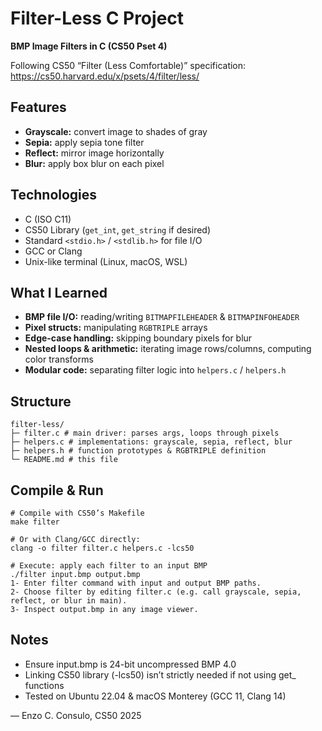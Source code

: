 # Filter-Less C Project

**BMP Image Filters in C (CS50 Pset 4)**

Following CS50 “Filter (Less Comfortable)” specification:  
https://cs50.harvard.edu/x/psets/4/filter/less/

## Features

- **Grayscale:** convert image to shades of gray  
- **Sepia:** apply sepia tone filter  
- **Reflect:** mirror image horizontally  
- **Blur:** apply box blur on each pixel  

## Technologies

- C (ISO C11)  
- CS50 Library (`get_int`, `get_string` if desired)  
- Standard `<stdio.h>` / `<stdlib.h>` for file I/O  
- GCC or Clang  
- Unix-like terminal (Linux, macOS, WSL)

## What I Learned

- **BMP file I/O:** reading/writing `BITMAPFILEHEADER` & `BITMAPINFOHEADER`  
- **Pixel structs:** manipulating `RGBTRIPLE` arrays  
- **Edge-case handling:** skipping boundary pixels for blur  
- **Nested loops & arithmetic:** iterating image rows/columns, computing color transforms  
- **Modular code:** separating filter logic into `helpers.c` / `helpers.h`

## Structure
```
filter-less/
├─ filter.c # main driver: parses args, loops through pixels
├─ helpers.c # implementations: grayscale, sepia, reflect, blur
├─ helpers.h # function prototypes & RGBTRIPLE definition
└─ README.md # this file
```
## Compile & Run
```
# Compile with CS50’s Makefile
make filter

# Or with Clang/GCC directly:
clang -o filter filter.c helpers.c -lcs50

# Execute: apply each filter to an input BMP
./filter input.bmp output.bmp
1- Enter filter command with input and output BMP paths.
2- Choose filter by editing filter.c (e.g. call grayscale, sepia, reflect, or blur in main).
3- Inspect output.bmp in any image viewer.
```
## Notes
- Ensure input.bmp is 24-bit uncompressed BMP 4.0
- Linking CS50 library (-lcs50) isn’t strictly needed if not using get_ functions
- Tested on Ubuntu 22.04 & macOS Monterey (GCC 11, Clang 14)

— Enzo C. Consulo, CS50 2025
